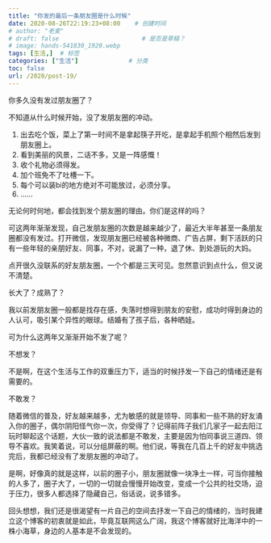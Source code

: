 ```yaml
---
title: "你发的最后一条朋友圈是什么时候"
date: 2020-08-26T22:19:23+08:00    # 创建时间
# author: "老麦"
# draft: false                       # 是否是草稿？
# image: hands-541830_1920.webp
tags: [生活,]  # 标签
categories: ["生活"]              # 分类
toc: false
url: /2020/post-19/
---
```


你多久没有发过朋友圈了？

不知道从什么时候开始，没了发朋友圈的冲动。

1. 出去吃个饭，菜上了第一时间不是拿起筷子开吃，是拿起手机照个相然后发到朋友圈上。
2. 看到美丽的风景，二话不多，又是一阵感慨！
3. 收个礼物必须得发。
4. 加个班免不了吐槽一下。
5. 每个可以装bi的地方绝对不可能放过，必须分享。
6. ……

无论何时何地，都会找到发个朋友圈的理由。你们是这样的吗？

可这两年渐渐发现，自己发朋友圈的次数是越来越少了，最近大半年甚至一条朋友圈都没有发过。打开微信，发现朋友圈已经被各种微商、广告占屏，剩下活跃的只有一些年轻的亲朋好友、同事，不对，说漏了一种，退了休、到处游玩的大妈。

点开很久没联系的好友朋友圈，一个个都是三天可见。忽然意识到点什么，但又说不清楚。

长大了？成熟了？

我以前发朋友圈一般都是找存在感，失落时想得到朋友的安慰，成功时得到身边的人认可，吸引某个异性的眼球。结婚有了孩子后，各种晒娃。

可为什么这两年又渐渐开始不发了呢？

不想发？

不是啊，在这个生活与工作的双重压力下，适当的时候抒发一下自己的情绪还是有需要的。

不敢发？

随着微信的普及，好友越来越多，尤为敏感的就是领导、同事和一些不熟的好友涌入你的圈子，偶尔阴阳怪气你一次，你受得了？记得前阵子我们几家子一起去阳江玩时聊起这个话题，大伙一致的说法都是不敢发，主要是因为怕同事说三道四、领导不喜欢。我笑着说，可以分组屏蔽的啊。他们说，等我在几百上千的好友中挑选完后，我都已经没有了发朋友圈的冲动了。

是啊，好像真的就是这样，以前的圈子小，朋友圈就像一块净土一样，可当你接触的人多了，圈子大了，一切的一切就会慢慢开始改变，变成一个公共的社交场，迫于压力，很多人都选择了隐藏自己，俗话说，说多错多。

回头想想，我们还是很渴望有一片自己的空间去抒发一下自己的情绪的，当时我建立这个博客的初衷就是如此，毕竟互联网这么广阔，我这个博客就好比海洋中的一株小海草，身边的人基本是不会发现的。
